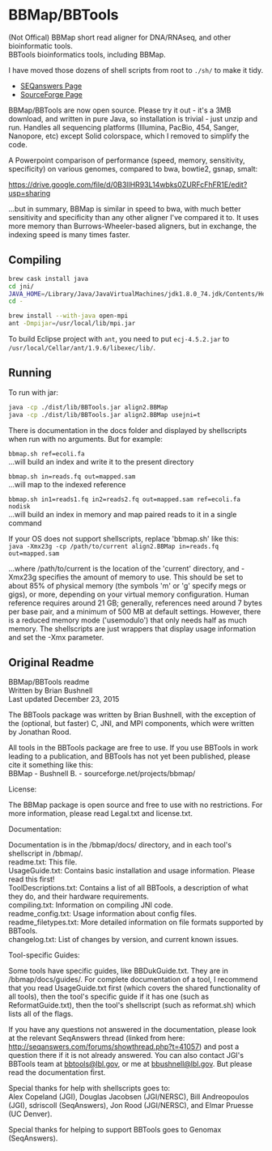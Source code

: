 # BBMap/BBTools

(Not Offical) BBMap short read aligner for DNA/RNAseq, and other bioinformatic tools.  
BBTools bioinformatics tools, including BBMap.

I have moved those dozens of shell scripts from root to `./sh/` to make it tidy.

* [SEQanswers Page](http://seqanswers.com/forums/showthread.php?t=41057)
* [SourceForge Page](https://sourceforge.net/projects/bbmap/)

BBMap/BBTools are now open source. Please try it out - it's a 3MB download, and written in pure Java, so installation is trivial - just unzip and run. Handles all sequencing platforms (Illumina, PacBio, 454, Sanger, Nanopore, etc) except Solid colorspace, which I removed to simplify the code.

A Powerpoint comparison of performance (speed, memory, sensitivity, specificity) on various genomes, compared to bwa, bowtie2, gsnap, smalt:

<https://drive.google.com/file/d/0B3llHR93L14wbks0ZURFcFhFR1E/edit?usp=sharing>

...but in summary, BBMap is similar in speed to bwa, with much better sensitivity and specificity than any other aligner I've compared it to. It uses more memory than Burrows-Wheeler-based aligners, but in exchange, the indexing speed is many times faster.

## Compiling

````bash
brew cask install java
cd jni/
JAVA_HOME=/Library/Java/JavaVirtualMachines/jdk1.8.0_74.jdk/Contents/Home make -f makefile.osx
cd -

brew install --with-java open-mpi
ant -Dmpijar=/usr/local/lib/mpi.jar
````

To build Eclipse project with `ant`, you need to put `ecj-4.5.2.jar` to `/usr/local/Cellar/ant/1.9.6/libexec/lib/`.

## Running

To run with jar:

````bash
java -cp ./dist/lib/BBTools.jar align2.BBMap
java -cp ./dist/lib/BBTools.jar align2.BBMap usejni=t
````

There is documentation in the docs folder and displayed by shellscripts when run with no arguments. But for example:

`bbmap.sh ref=ecoli.fa`  
...will build an index and write it to the present directory

`bbmap.sh in=reads.fq out=mapped.sam`  
...will map to the indexed reference

`bbmap.sh in1=reads1.fq in2=reads2.fq out=mapped.sam ref=ecoli.fa nodisk`  
...will build an index in memory and map paired reads to it in a single command

If your OS does not support shellscripts, replace 'bbmap.sh' like this:  
`java -Xmx23g -cp /path/to/current align2.BBMap in=reads.fq out=mapped.sam`

...where /path/to/current is the location of the 'current' directory, and -Xmx23g specifies the amount of memory to use. This should be set to about 85% of physical memory (the symbols 'm' or 'g' specify megs or gigs), or more, depending on your virtual memory configuration. Human reference requires around 21 GB; generally, references need around 7 bytes per base pair, and a minimum of 500 MB at default settings. However, there is a reduced memory mode ('usemodulo') that only needs half as much memory. The shellscripts are just wrappers that display usage information and set the -Xmx parameter. 

## Original Readme

BBMap/BBTools readme  
Written by Brian Bushnell  
Last updated December 23, 2015  

The BBTools package was written by Brian Bushnell, with the exception of the (optional, but faster) C, JNI, and MPI components, which were written by Jonathan Rood.

All tools in the BBTools package are free to use.  If you use BBTools in work leading to a publication, and BBTools has not yet been published, please cite it something like this:  
BBMap - Bushnell B. - sourceforge.net/projects/bbmap/

License:

The BBMap package is open source and free to use with no restrictions.  For more information, please read Legal.txt and license.txt.

Documentation:

Documentation is in the /bbmap/docs/ directory, and in each tool's shellscript in /bbmap/.  
readme.txt: This file.  
UsageGuide.txt: Contains basic installation and usage information.  Please read this first!  
ToolDescriptions.txt: Contains a list of all BBTools, a description of what they do, and their hardware requirements.  
compiling.txt: Information on compiling JNI code.  
readme_config.txt: Usage information about config files.  
readme_filetypes.txt: More detailed information on file formats supported by BBTools.  
changelog.txt: List of changes by version, and current known issues.

Tool-specific Guides:

Some tools have specific guides, like BBDukGuide.txt.  They are in /bbmap/docs/guides/.  For complete documentation of a tool, I recommend that you read UsageGuide.txt first (which covers the shared functionality of all tools), then the tool's specific guide if it has one (such as ReformatGuide.txt), then the tool's shellscript (such as reformat.sh) which lists all of the flags.

If you have any questions not answered in the documentation, please look at the relevant SeqAnswers thread (linked from here: http://seqanswers.com/forums/showthread.php?t=41057) and post a question there if it is not already answered.  You can also contact JGI's BBTools team at bbtools@lbl.gov, or me at bbushnell@lbl.gov.  But please read the documentation first.

Special thanks for help with shellscripts goes to:  
Alex Copeland (JGI), Douglas Jacobsen (JGI/NERSC), Bill Andreopoulos (JGI), sdriscoll (SeqAnswers), Jon Rood (JGI/NERSC), and Elmar Pruesse (UC Denver).

Special thanks for helping to support BBTools goes to Genomax (SeqAnswers).
